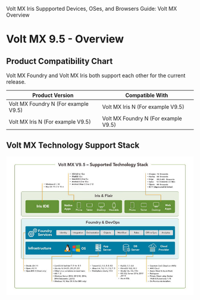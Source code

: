                              

Volt MX  Iris Suppported Devices, OSes, and Browsers Guide: Volt MX Overview

Volt MX 9.5 \-  Overview 
======================

Product Compatibility Chart
---------------------------

Volt MX Foundry and Volt MX Iris both support each other for the current release.

  
| Product Version | Compatible With |
| --- | --- |
| Volt MX Foundry N (For example V9.5) | Volt MX Iris N (For example V9.5) |
| Volt MX Iris N (For example V9.5) | Volt MX Foundry N (For example V9.5) |

Volt MX  Technology Support Stack
--------------------------------


![](Resources/Images/VoltMX_V9___Supported_Technology_Stack.jpg)
